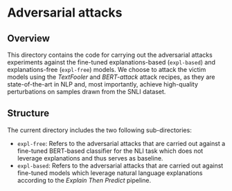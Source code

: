 # Adversarial attacks

## Overview
This directory contains the code for carrying out the adversarial attacks experiments against the fine-tuned explanations-based (`expl-based`) and explanations-free (`expl-free`) models. We choose to attack the victim models using the *TextFooler* and *BERT-attack* attack recipes, as they are state-of-the-art in NLP and, most importantly, achieve high-quality perturbations on samples drawn from the SNLI dataset.

## Structure
The current directory includes the two following sub-directories:
 * `expl-free`: Refers to the adversarial attacks that are carried out against a fine-tuned BERT-based classifier for the NLI task which does not leverage explanations and thus serves as baseline.
 * `expl-based`: Refers to the adversarial attacks that are carried out against fine-tuned models which leverage natural language explanations according to the *Explain Then Predict* pipeline.